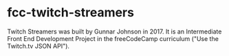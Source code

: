 # fcc-twitch-streamers

Twitch Streamers was built by Gunnar Johnson in 2017. It is an Intermediate Front End Development Project in the freeCodeCamp curriculum ("Use the Twitch.tv JSON API").
